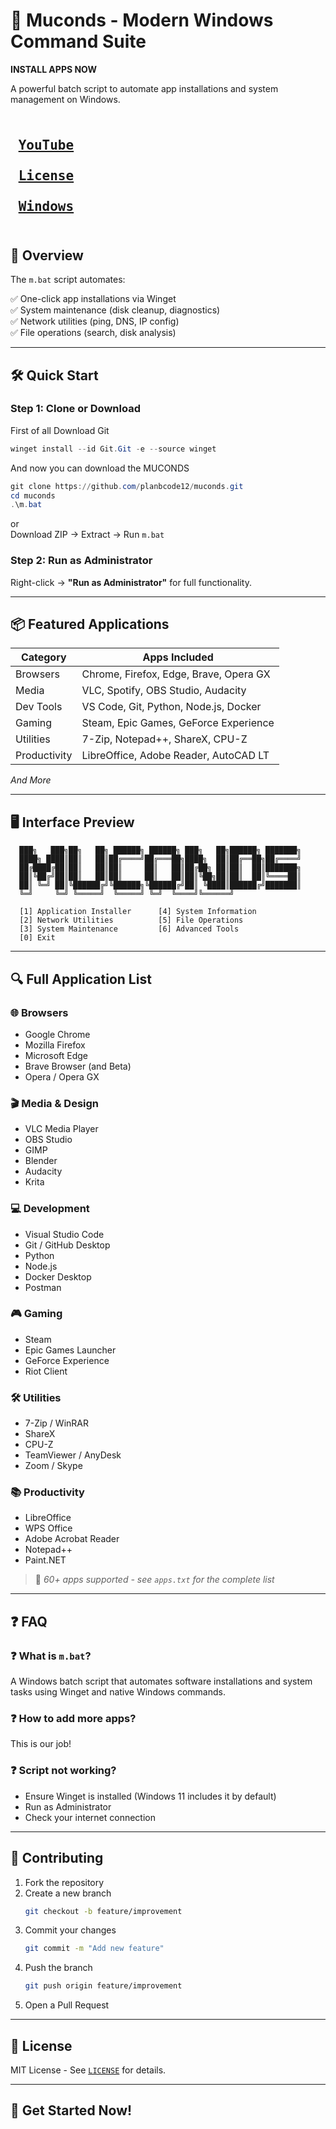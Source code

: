 # 🚀 Muconds - Modern Windows Command Suite

**INSTALL APPS NOW**

A powerful batch script to automate app installations and system management on Windows.

<kbd> <br> [YouTube](https://youtube.com/@muconds) <br> </kbd>
<kbd> <br> [License](https://github.com/planbcode12/muconds/blob/main/LICENSE) <br> </kbd>
<kbd> <br> [Windows](https://www.microsoft.com/) <br> </kbd>
----

## 📖 Overview

The `m.bat` script automates:

✅ One-click app installations via Winget  
✅ System maintenance (disk cleanup, diagnostics)  
✅ Network utilities (ping, DNS, IP config)  
✅ File operations (search, disk analysis)

---

## 🛠️ Quick Start

### Step 1: Clone or Download
First of all Download Git
```powershell
winget install --id Git.Git -e --source winget
```
And now you can download the MUCONDS
```powershell
git clone https://github.com/planbcode12/muconds.git
cd muconds
.\m.bat
```

or  
Download ZIP → Extract → Run `m.bat`

### Step 2: Run as Administrator

Right-click → **"Run as Administrator"** for full functionality.

---

## 📦 Featured Applications

| Category      | Apps Included                                       |
|---------------|------------------------------------------------------|
| Browsers      | Chrome, Firefox, Edge, Brave, Opera GX              |
| Media         | VLC, Spotify, OBS Studio, Audacity                  |
| Dev Tools     | VS Code, Git, Python, Node.js, Docker               |
| Gaming        | Steam, Epic Games, GeForce Experience               |
| Utilities     | 7-Zip, Notepad++, ShareX, CPU-Z                     |
| Productivity  | LibreOffice, Adobe Reader, AutoCAD LT               |

*And More*

---

## 🖥️ Interface Preview

```
  ███╗   ███╗██╗   ██╗ ██████╗ ██████╗ ███╗   ██╗██████╗ ███████╗
  ████╗ ████║██║   ██║██╔════╝██╔═══██╗████╗  ██║██╔══██╗██╔════╝
  ██╔████╔██║██║   ██║██║     ██║   ██║██╔██╗ ██║██║  ██║███████╗
  ██║╚██╔╝██║██║   ██║██║     ██║   ██║██║╚██╗██║██║  ██║╚════██║
  ██║ ╚═╝ ██║╚██████╔╝╚██████╗╚██████╔╝██║ ╚████║██████╔╝███████║
  ╚═╝     ╚═╝ ╚═════╝  ╚═════╝ ╚═╝  ╚════╝╚══════╝

  [1] Application Installer      [4] System Information
  [2] Network Utilities          [5] File Operations
  [3] System Maintenance         [6] Advanced Tools
  [0] Exit
```

---

## 🔍 Full Application List

### 🌐 Browsers
- Google Chrome  
- Mozilla Firefox  
- Microsoft Edge  
- Brave Browser (and Beta)  
- Opera / Opera GX  

### 🎬 Media & Design
- VLC Media Player  
- OBS Studio  
- GIMP  
- Blender  
- Audacity  
- Krita  

### 💻 Development
- Visual Studio Code  
- Git / GitHub Desktop  
- Python  
- Node.js  
- Docker Desktop  
- Postman  

### 🎮 Gaming
- Steam  
- Epic Games Launcher  
- GeForce Experience  
- Riot Client  

### 🛠️ Utilities
- 7-Zip / WinRAR  
- ShareX  
- CPU-Z  
- TeamViewer / AnyDesk  
- Zoom / Skype  

### 📚 Productivity
- LibreOffice  
- WPS Office  
- Adobe Acrobat Reader  
- Notepad++  
- Paint.NET  

> 📁 *60+ apps supported - see `apps.txt` for the complete list*

---

## ❓ FAQ

### ❓ What is `m.bat`?
A Windows batch script that automates software installations and system tasks using Winget and native Windows commands.

### ❓ How to add more apps?
This is our job!

### ❓ Script not working?
- Ensure Winget is installed (Windows 11 includes it by default)
- Run as Administrator
- Check your internet connection

---

## 🤝 Contributing

1. Fork the repository  
2. Create a new branch  
   ```bash
   git checkout -b feature/improvement
   ```
3. Commit your changes  
   ```bash
   git commit -m "Add new feature"
   ```
4. Push the branch  
   ```bash
   git push origin feature/improvement
   ```
5. Open a Pull Request

---

## 📜 License

MIT License - See [`LICENSE`](LICENSE) for details.

---

## 🎉 Get Started Now!
